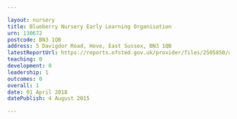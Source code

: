 ```yaml
---

layout: nursery
title: Blueberry Nursery Early Learning Organisation
urn: 130672
postcode: BN3 1QB
address: 5 Davigdor Road, Hove, East Sussex, BN3 1QB
latestReportUrl: https://reports.ofsted.gov.uk/provider/files/2505850/urn/130672.pdf
teaching: 0
development: 0
leadership: 1
outcomes: 0
overall: 1
date: 01 April 2018 
datePublish: 4 August 2015

---
```

